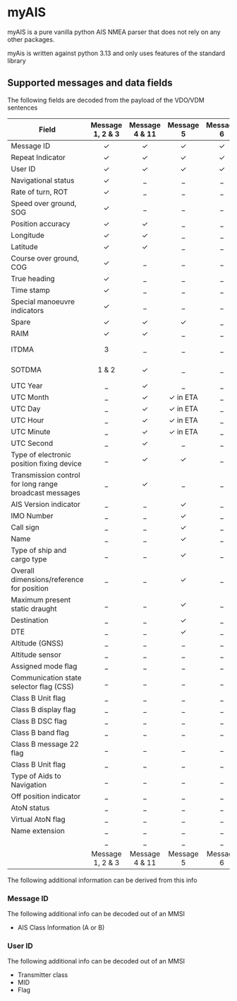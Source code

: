 # myAIS

myAIS is a pure vanilla python AIS NMEA parser that does not rely on any other packages.

myAis is written against python 3.13 and only uses features of the standard library

## Supported messages and data fields

The following fields are decoded from the payload of the VDO/VDM sentences

|Field                                                 |Message 1, 2 & 3|Message 4 & 11|Message 5     |Message 6|Message 7 & 13|Message 8|Message 9        |Message 10|Message 12|Message 14|Message 15|Message 16|Message 17|Message 18       |Message 19|Message 20|Message 21|Message 22|Message 23|Message 24|Message 25|Message 26|Message 27|
|------------------------------------------------------|:--------------:|:------------:|:------------:|:-------:|:------------:|:-------:|:---------------:|:--------:|:--------:|:--------:|:--------:|:--------:|:--------:|:---------------:|:--------:|:--------:|:--------:|:--------:|:--------:|:--------:|:--------:|:--------:|:--------:|
|Message ID                                            |&check;         |&check;       |&check;       |&check;  |&check;       |&check;  |&check;          |&check;   |&check;   |&check;   |&check;   |&check;   |&check;   |&check;          |&check;   |&check;   |&check;   |&check;   |&check;   |&check;   |&check;   |&check;   |&check;   |
|Repeat Indicator                                      |&check;         |&check;       |&check;       |&check;  |&check;       |&check;  |&check;          |&check;   |&check;   |&check;   |&check;   |&check;   |&check;   |&check;          |&check;   |&check;   |&check;   |&check;   |&check;   |&check;   |&check;   |&check;   |&check;   |
|User ID                                               |&check;         |&check;       |&check;       |&check;  |&check;       |&check;  |&check;          |&check;   |&check;   |&check;   |&check;   |&check;   |&check;   |&check;          |&check;   |&check;   |&check;   |&check;   |&check;   |&check;   |&check;   |&check;   |&check;   |
|Navigational status                                   |&check;         |_             |_             |_        |_             |_        |_                |_         |_         |_         |_         |_         |_         |_                |_         |_         |_         |_         |_         |_         |_         |_         |_         |
|Rate of turn, ROT                                     |&check;         |_             |_             |_        |_             |_        |_                |_         |_         |_         |_         |_         |_         |_                |_         |_         |_         |_         |_         |_         |_         |_         |_         |
|Speed over ground, SOG                                |&check;         |_             |_             |_        |_             |_        |&check;          |_         |_         |_         |_         |_         |_         |&check;          |&check;   |_         |_         |_         |_         |_         |_         |_         |_         |
|Position accuracy                                     |&check;         |&check;       |_             |_        |_             |_        |&check;          |_         |_         |_         |_         |_         |_         |&check;          |&check;   |_         |&check;   |_         |_         |_         |_         |_         |_         |
|Longitude                                             |&check;         |&check;       |_             |_        |_             |_        |&check;          |_         |_         |_         |_         |_         |_         |&check;          |&check;   |_         |&check;   |_         |_         |_         |_         |_         |_         |
|Latitude                                              |&check;         |&check;       |_             |_        |_             |_        |&check;          |_         |_         |_         |_         |_         |_         |&check;          |&check;   |_         |&check;   |_         |_         |_         |_         |_         |_         |
|Course over ground, COG                               |&check;         |_             |_             |_        |_             |_        |&check;          |_         |_         |_         |_         |_         |_         |&check;          |&check;   |_         |_         |_         |_         |_         |_         |_         |_         |
|True heading                                          |&check;         |_             |_             |_        |_             |_        |_                |_         |_         |_         |_         |_         |_         |&check;          |&check;   |_         |_         |_         |_         |_         |_         |_         |_         |
|Time stamp                                            |&check;         |_             |_             |_        |_             |_        |&check;          |_         |_         |_         |_         |_         |_         |&check;          |&check;   |_         |&check;   |_         |_         |_         |_         |_         |_         |
|Special manoeuvre indicators                          |&check;         |_             |_             |_        |_             |_        |_                |_         |_         |_         |_         |_         |_         |_                |_         |_         |_         |_         |_         |_         |_         |_         |_         |
|Spare                                                 |&check;         |&check;       |&check;       |_        |_             |_        |&check;          |_         |_         |_         |_         |_         |_         |&check;          |&check;   |_         |&check;   |_         |_         |_         |_         |_         |_         |
|RAIM                                                  |&check;         |&check;       |_             |_        |_             |_        |&check;          |_         |_         |_         |_         |_         |_         |&check;          |&check;   |_         |&check;   |_         |_         |_         |_         |_         |_         |
|ITDMA                                                 | 3              |_             |_             |_        |_             |_        |&check;, if CSS=1|_         |_         |_         |_         |_         |_         |&check;, if CSS=1|_         |_         |_         |_         |_         |_         |_         |_         |_         |
|SOTDMA                                                | 1 & 2          |&check;       |_             |_        |_             |_        |&check;, if CSS=0|_         |_         |_         |_         |_         |_         |&check;, if CSS=0|_         |_         |_         |_         |_         |_         |_         |_         |_         |
|UTC Year                                              |_               |&check;       |_             |_        |_             |_        |_                |_         |_         |_         |_         |_         |_         |_                |_         |_         |_         |_         |_         |_         |_         |_         |_         |
|UTC Month                                             |_               |&check;       |&check; in ETA|_        |_             |_        |_                |_         |_         |_         |_         |_         |_         |_                |_         |_         |_         |_         |_         |_         |_         |_         |_         |
|UTC Day                                               |_               |&check;       |&check; in ETA|_        |_             |_        |_                |_         |_         |_         |_         |_         |_         |_                |_         |_         |_         |_         |_         |_         |_         |_         |_         |
|UTC Hour                                              |_               |&check;       |&check; in ETA|_        |_             |_        |_                |_         |_         |_         |_         |_         |_         |_                |_         |_         |_         |_         |_         |_         |_         |_         |_         |
|UTC Minute                                            |_               |&check;       |&check; in ETA|_        |_             |_        |_                |_         |_         |_         |_         |_         |_         |_                |_         |_         |_         |_         |_         |_         |_         |_         |_         |
|UTC Second                                            |_               |&check;       |_             |_        |_             |_        |_                |_         |_         |_         |_         |_         |_         |_                |_         |_         |_         |_         |_         |_         |_         |_         |_         |
|Type of electronic position fixing device             |_               |&check;       |&check;       |_        |_             |_        |_                |_         |_         |_         |_         |_         |_         |_                |&check;   |_         |&check;   |_         |_         |_         |_         |_         |_         |
|Transmission control for long range broadcast messages|_               |&check;       |_             |_        |_             |_        |_                |_         |_         |_         |_         |_         |_         |_                |_         |_         |_         |_         |_         |_         |_         |_         |_         |
|AIS Version indicator                                 |_               |_             |&check;       |_        |_             |_        |_                |_         |_         |_         |_         |_         |_         |_                |_         |_         |_         |_         |_         |_         |_         |_         |_         |
|IMO Number                                            |_               |_             |&check;       |_        |_             |_        |_                |_         |_         |_         |_         |_         |_         |_                |_         |_         |_         |_         |_         |_         |_         |_         |_         |
|Call sign                                             |_               |_             |&check;       |_        |_             |_        |_                |_         |_         |_         |_         |_         |_         |_                |_         |_         |_         |_         |_         |_         |_         |_         |_         |
|Name                                                  |_               |_             |&check;       |_        |_             |_        |_                |_         |_         |_         |_         |_         |_         |_                |&check;   |_         |&check;   |_         |_         |_         |_         |_         |_         |
|Type of ship and cargo type                           |_               |_             |&check;       |_        |_             |_        |_                |_         |_         |_         |_         |_         |_         |_                |&check;   |_         |_         |_         |_         |_         |_         |_         |_         |
|Overall dimensions/reference for position             |_               |_             |&check;       |_        |_             |_        |_                |_         |_         |_         |_         |_         |_         |_                |&check;   |_         |&check;   |_         |_         |_         |_         |_         |_         |
|Maximum present static draught                        |_               |_             |&check;       |_        |_             |_        |_                |_         |_         |_         |_         |_         |_         |_                |_         |_         |_         |_         |_         |_         |_         |_         |_         |
|Destination                                           |_               |_             |&check;       |_        |_             |_        |_                |_         |_         |_         |_         |_         |_         |_                |_         |_         |_         |_         |_         |_         |_         |_         |_         |
|DTE                                                   |_               |_             |&check;       |_        |_             |_        |&check;          |_         |_         |_         |_         |_         |_         |_                |&check;   |_         |_         |_         |_         |_         |_         |_         |_         |
|Altitude (GNSS)                                       |_               |_             |_             |_        |_             |_        |&check;          |_         |_         |_         |_         |_         |_         |_                |_         |_         |_         |_         |_         |_         |_         |_         |_         |
|Altitude sensor                                       |_               |_             |_             |_        |_             |_        |&check;          |_         |_         |_         |_         |_         |_         |_                |_         |_         |_         |_         |_         |_         |_         |_         |_         |
|Assigned mode flag                                    |_               |_             |_             |_        |_             |_        |&check;          |_         |_         |_         |_         |_         |_         |&check;          |&check;   |_         |&check;   |_         |_         |_         |_         |_         |_         |
|Communication state selector flag (CSS)               |_               |_             |_             |_        |_             |_        |&check;          |_         |_         |_         |_         |_         |_         |&check;          |_         |_         |_         |_         |_         |_         |_         |_         |_         |
|Class B Unit flag                                     |_               |_             |_             |_        |_             |_        |_                |_         |_         |_         |_         |_         |_         |&check;          |_         |_         |_         |_         |_         |_         |_         |_         |_         |
|Class B display flag                                  |_               |_             |_             |_        |_             |_        |_                |_         |_         |_         |_         |_         |_         |&check;          |_         |_         |_         |_         |_         |_         |_         |_         |_         |
|Class B DSC flag                                      |_               |_             |_             |_        |_             |_        |_                |_         |_         |_         |_         |_         |_         |&check;          |_         |_         |_         |_         |_         |_         |_         |_         |_         |
|Class B band flag                                     |_               |_             |_             |_        |_             |_        |_                |_         |_         |_         |_         |_         |_         |&check;          |_         |_         |_         |_         |_         |_         |_         |_         |_         |
|Class B message 22 flag                               |_               |_             |_             |_        |_             |_        |_                |_         |_         |_         |_         |_         |_         |&check;          |_         |_         |_         |_         |_         |_         |_         |_         |_         |
|Class B Unit flag                                     |_               |_             |_             |_        |_             |_        |_                |_         |_         |_         |_         |_         |_         |&check;          |_         |_         |_         |_         |_         |_         |_         |_         |_         |
|Type of Aids to Navigation                            |_               |_             |_             |_        |_             |_        |_                |_         |_         |_         |_         |_         |_         |_                |_         |_         |&check;   |_         |_         |_         |_         |_         |_         |
|Off position indicator                                |_               |_             |_             |_        |_             |_        |_                |_         |_         |_         |_         |_         |_         |_                |_         |_         |&check;   |_         |_         |_         |_         |_         |_         |
|AtoN status                                           |_               |_             |_             |_        |_             |_        |_                |_         |_         |_         |_         |_         |_         |_                |_         |_         |&check;   |_         |_         |_         |_         |_         |_         |
|Virtual AtoN flag                                     |_               |_             |_             |_        |_             |_        |_                |_         |_         |_         |_         |_         |_         |_                |_         |_         |&check;   |_         |_         |_         |_         |_         |_         |
|Name extension                                        |_               |_             |_             |_        |_             |_        |_                |_         |_         |_         |_         |_         |_         |_                |_         |_         |&check;   |_         |_         |_         |_         |_         |_         |
|                                                      |_               |_             |_             |_        |_             |_        |_                |_         |_         |_         |_         |_         |_         |_                |_         |_         |_         |_         |_         |_         |_         |_         |_         |
|                                                      |Message 1, 2 & 3|Message 4 & 11|Message 5     |Message 6|Message 7 & 13|Message 8|Message 9        |Message 10|Message 12|Message 14|Message 15|Message 16|Message 17|Message 18       |Message 19|Message 20|Message 21|Message 22|Message 23|Message 24|Message 25|Message 26|Message 27|

The following additional information can be derived from this info

### Message ID

The following additional info can be decoded out of an MMSI

 - AIS Class Information (A or B)

### User ID

The following additional info can be decoded out of an MMSI

 - Transmitter class
 - MID
 - Flag
